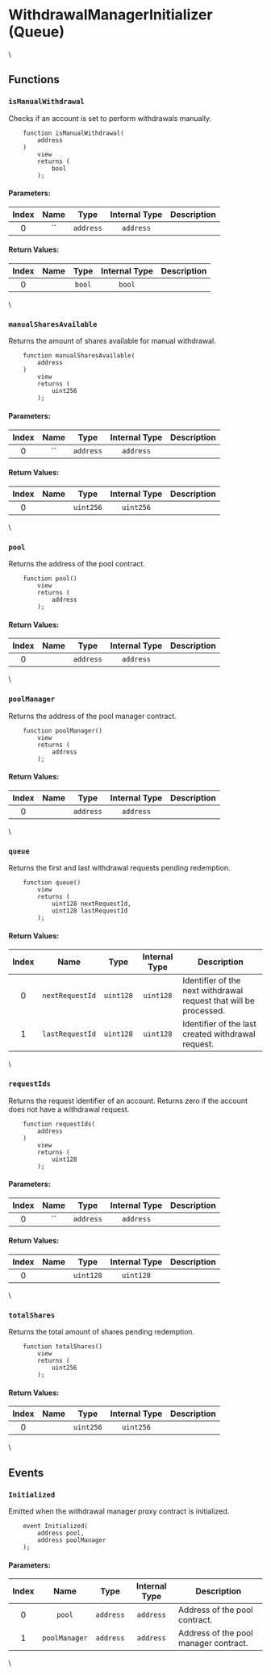 # WithdrawalManagerInitializer (Queue)

\


## Functions

### `isManualWithdrawal`

Checks if an account is set to perform withdrawals manually.

```solidity
    function isManualWithdrawal(
        address
    )
        view
        returns (
            bool
        );
```

#### Parameters:

| Index | Name |    Type   | Internal Type | Description |
| :---: | :--: | :-------: | :-----------: | ----------- |
|   0   | \`\` | `address` |   `address`   |             |

#### Return Values:

| Index | Name |  Type  | Internal Type | Description |
| :---: | :--: | :----: | :-----------: | ----------- |
|   0   |      | `bool` |     `bool`    |             |

\


### `manualSharesAvailable`

Returns the amount of shares available for manual withdrawal.

```solidity
    function manualSharesAvailable(
        address
    )
        view
        returns (
            uint256
        );
```

#### Parameters:

| Index | Name |    Type   | Internal Type | Description |
| :---: | :--: | :-------: | :-----------: | ----------- |
|   0   | \`\` | `address` |   `address`   |             |

#### Return Values:

| Index | Name |    Type   | Internal Type | Description |
| :---: | :--: | :-------: | :-----------: | ----------- |
|   0   |      | `uint256` |   `uint256`   |             |

\


### `pool`

Returns the address of the pool contract.

```solidity
    function pool()
        view
        returns (
            address
        );
```

#### Return Values:

| Index | Name |    Type   | Internal Type | Description |
| :---: | :--: | :-------: | :-----------: | ----------- |
|   0   |      | `address` |   `address`   |             |

\


### `poolManager`

Returns the address of the pool manager contract.

```solidity
    function poolManager()
        view
        returns (
            address
        );
```

#### Return Values:

| Index | Name |    Type   | Internal Type | Description |
| :---: | :--: | :-------: | :-----------: | ----------- |
|   0   |      | `address` |   `address`   |             |

\


### `queue`

Returns the first and last withdrawal requests pending redemption.

```solidity
    function queue()
        view
        returns (
            uint128 nextRequestId,
            uint128 lastRequestId
        );
```

#### Return Values:

| Index |       Name      |    Type   | Internal Type | Description                                                       |
| :---: | :-------------: | :-------: | :-----------: | ----------------------------------------------------------------- |
|   0   | `nextRequestId` | `uint128` |   `uint128`   | Identifier of the next withdrawal request that will be processed. |
|   1   | `lastRequestId` | `uint128` |   `uint128`   | Identifier of the last created withdrawal request.                |

\


### `requestIds`

Returns the request identifier of an account. Returns zero if the account does not have a withdrawal request.

```solidity
    function requestIds(
        address
    )
        view
        returns (
            uint128
        );
```

#### Parameters:

| Index | Name |    Type   | Internal Type | Description |
| :---: | :--: | :-------: | :-----------: | ----------- |
|   0   | \`\` | `address` |   `address`   |             |

#### Return Values:

| Index | Name |    Type   | Internal Type | Description |
| :---: | :--: | :-------: | :-----------: | ----------- |
|   0   |      | `uint128` |   `uint128`   |             |

\


### `totalShares`

Returns the total amount of shares pending redemption.

```solidity
    function totalShares()
        view
        returns (
            uint256
        );
```

#### Return Values:

| Index | Name |    Type   | Internal Type | Description |
| :---: | :--: | :-------: | :-----------: | ----------- |
|   0   |      | `uint256` |   `uint256`   |             |

\


## Events

### `Initialized`

Emitted when the withdrawal manager proxy contract is initialized.

```solidity
    event Initialized(
        address pool,
        address poolManager
    );
```

#### Parameters:

| Index |      Name     |    Type   | Internal Type | Description                           |
| :---: | :-----------: | :-------: | :-----------: | ------------------------------------- |
|   0   |     `pool`    | `address` |   `address`   | Address of the pool contract.         |
|   1   | `poolManager` | `address` |   `address`   | Address of the pool manager contract. |

\
